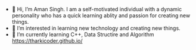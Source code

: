 - 👋 Hi, I’m Aman Singh. I am a self-motivated individual with a dynamic personality who has a quick learning ablity and passion for creating new things.
- 👀 I’m interested in learning new technology and creating new things.
- 🌱 I’m currently learning C++, Data Structire and Algorithm
https://tharkicoder.github.io/

